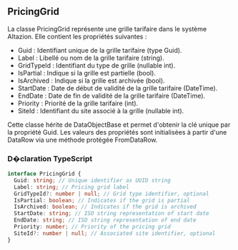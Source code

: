 ﻿## PricingGrid

La classe PricingGrid représente une grille tarifaire dans le système Altazion. Elle contient les propriétés suivantes :

- Guid : Identifiant unique de la grille tarifaire (type Guid).
- Label : Libellé ou nom de la grille tarifaire (string).
- GridTypeId : Identifiant du type de grille (nullable int).
- IsPartial : Indique si la grille est partielle (bool).
- IsArchived : Indique si la grille est archivée (bool).
- StartDate : Date de début de validité de la grille tarifaire (DateTime).
- EndDate : Date de fin de validité de la grille tarifaire (DateTime).
- Priority : Priorité de la grille tarifaire (int).
- SiteId : Identifiant du site associé à la grille (nullable int).

Cette classe hérite de DataObjectBase et permet d'obtenir la clé unique par la propriété Guid. Les valeurs des propriétés sont initialisées à partir d'une DataRow via une méthode protégée FromDataRow.


### D�claration TypeScript
```typescript
interface PricingGrid {
  Guid: string; // Unique identifier as UUID string
  Label: string; // Pricing grid label
  GridTypeId?: number | null; // Grid type identifier, optional
  IsPartial: boolean; // Indicates if the grid is partial
  IsArchived: boolean; // Indicates if the grid is archived
  StartDate: string; // ISO string representation of start date
  EndDate: string; // ISO string representation of end date
  Priority: number; // Priority of the pricing grid
  SiteId?: number | null; // Associated site identifier, optional
}
```